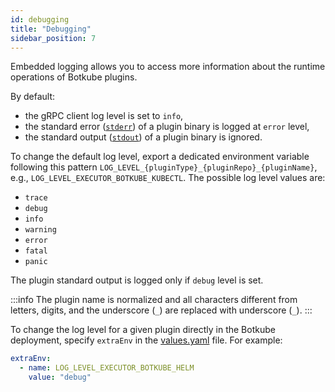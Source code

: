 ```yaml
---
id: debugging
title: "Debugging"
sidebar_position: 7
---
```


Embedded logging allows you to access more information about the runtime operations of Botkube plugins.

By default:

- the gRPC client log level is set to `info`,
- the standard error ([`stderr`](<https://en.wikipedia.org/wiki/Standard_streams#Standard_error_(stderr)>)) of a plugin binary is logged at `error` level,
- the standard output ([`stdout`](<https://en.wikipedia.org/wiki/Standard_streams#Standard_output_(stdout)>)) of a plugin binary is ignored.

To change the default log level, export a dedicated environment variable following this pattern `LOG_LEVEL_{pluginType}_{pluginRepo}_{pluginName}`, e.g., `LOG_LEVEL_EXECUTOR_BOTKUBE_KUBECTL`. The possible log level values are:

- `trace`
- `debug`
- `info`
- `warning`
- `error`
- `fatal`
- `panic`

The plugin standard output is logged only if `debug` level is set.

:::info
The plugin name is normalized and all characters different from letters, digits, and the underscore (`_`) are replaced with underscore (`_`).
:::

To change the log level for a given plugin directly in the Botkube deployment, specify `extraEnv` in the [values.yaml](https://github.com/kubeshop/botkube/blob/main/helm/botkube/values.yaml) file. For example:

```yaml
extraEnv:
  - name: LOG_LEVEL_EXECUTOR_BOTKUBE_HELM
    value: "debug"
```
